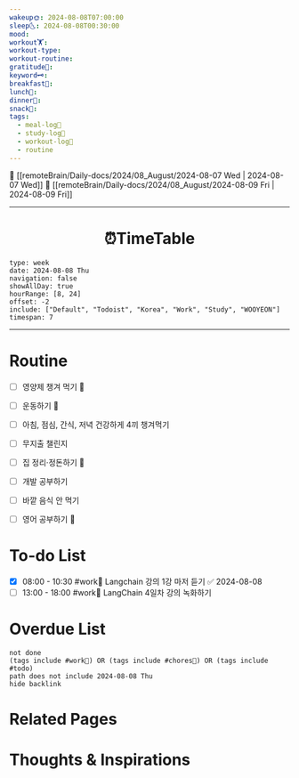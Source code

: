 ```yaml
---
wakeup🌞: 2024-08-08T07:00:00
sleep🌜: 2024-08-08T00:30:00
mood: 
workout🏋️: 
workout-type: 
workout-routine: 
gratitude🙏: 
keyword🗝️: 
breakfast🍳: 
lunch🍚: 
dinner🥗: 
snack🍬: 
tags:
  - meal-log📝
  - study-log📓
  - workout-log💪
  - routine
---
```


🔺 [[remoteBrain/Daily-docs/2024/08_August/2024-08-07 Wed | 2024-08-07 Wed]]
🔻 [[remoteBrain/Daily-docs/2024/08_August/2024-08-09 Fri | 2024-08-09 Fri]]
___
<h1> <center>⏰TimeTable </center> </h1>

```gEvent
type: week
date: 2024-08-08 Thu
navigation: false
showAllDay: true
hourRange: [8, 24]
offset: -2
include: ["Default", "Todoist", "Korea", "Work", "Study", "WOOYEON"]
timespan: 7
```

--- 


# Routine 

- [ ] 영양제 챙겨 먹기 🔼 
- [ ] 운동하기 🔼
- [ ] 아침, 점심, 간식, 저녁 건강하게 4끼 챙겨먹기
- [ ] 무지출 챌린지 
- [ ] 집 정리·정돈하기 🔼
- [ ] 개발 공부하기
- [ ] 바깥 음식 안 먹기 
- [ ] 영어 공부하기 🔼 


# To-do List

- [x] 08:00 - 10:30 #work💼 Langchain 강의 1강 마저 듣기 ✅ 2024-08-08
- [ ] 13:00 - 18:00 #work💼 LangChain 4일차 강의 녹화하기
# Overdue List
```tasks
not done
(tags include #work💼) OR (tags include #chores🧺) OR (tags include #todo)
path does not include 2024-08-08 Thu
hide backlink
```

# Related Pages



# Thoughts & Inspirations



